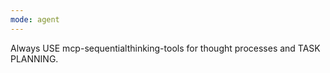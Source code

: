 ```yaml
---
mode: agent
---
```


Always USE mcp-sequentialthinking-tools for thought processes and TASK PLANNING.